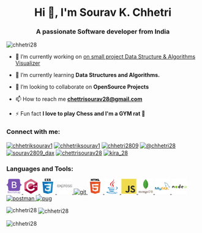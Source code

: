 <h1 align="center">Hi 👋, I'm Sourav K. Chhetri</h1>
<h3 align="center">A passionate Software developer from India</h3>

<p align="left"> <img src="https://komarev.com/ghpvc/?username=chhetri28&label=Profile%20views&color=0e75b6&style=flat" alt="chhetri28" /> </p>

- 🔭 I’m currently working on [on small project Data Structure  & Algorithms Visualizer](https://github.com/chhetri28/Visualizer)

- 🌱 I’m currently learning **Data Structures and Algorithms.**

- 👯 I’m looking to collaborate on **OpenSource Projects**

- 📫 How to reach me **chettrisourav28@gmail.com**

- ⚡ Fun fact **I love to play Chess and I'm a GYM rat 💪**

<h3 align="left">Connect with me:</h3>
<p align="left">
<a href="https://codepen.io/chhetriksourav1" target="blank"><img align="center" src="https://raw.githubusercontent.com/rahuldkjain/github-profile-readme-generator/master/src/images/icons/Social/codepen.svg" alt="chhetriksourav1" height="30" width="40" /></a>
<a href="https://twitter.com/chhetriksourav1" target="blank"><img align="center" src="https://raw.githubusercontent.com/rahuldkjain/github-profile-readme-generator/master/src/images/icons/Social/twitter.svg" alt="chhetriksourav1" height="30" width="40" /></a>
<a href="https://linkedin.com/in/chhetri2809" target="blank"><img align="center" src="https://raw.githubusercontent.com/rahuldkjain/github-profile-readme-generator/master/src/images/icons/Social/linked-in-alt.svg" alt="chhetri2809" height="30" width="40" /></a>
<a href="https://hashnode.com/@chhetri28" target="blank"><img align="center" src="https://raw.githubusercontent.com/rahuldkjain/github-profile-readme-generator/master/src/images/icons/Social/hashnode.svg" alt="@chhetri28" height="30" width="40" /></a>
<a href="https://www.codechef.com/users/sourav2809_dax" target="blank"><img align="center" src="https://cdn.jsdelivr.net/npm/simple-icons@3.1.0/icons/codechef.svg" alt="sourav2809_dax" height="30" width="40" /></a>
<a href="https://www.leetcode.com/chettrisourav28" target="blank"><img align="center" src="https://raw.githubusercontent.com/rahuldkjain/github-profile-readme-generator/master/src/images/icons/Social/leet-code.svg" alt="chettrisourav28" height="30" width="40" /></a>
<a href="https://auth.geeksforgeeks.org/user/kira_28" target="blank"><img align="center" src="https://raw.githubusercontent.com/rahuldkjain/github-profile-readme-generator/master/src/images/icons/Social/geeks-for-geeks.svg" alt="kira_28" height="30" width="40" /></a>
</p>

<h3 align="left">Languages and Tools:</h3>
<p align="left"> <a href="https://getbootstrap.com" target="_blank" rel="noreferrer"> <img src="https://raw.githubusercontent.com/devicons/devicon/master/icons/bootstrap/bootstrap-plain-wordmark.svg" alt="bootstrap" width="40" height="40"/> </a> <a href="https://www.w3schools.com/cpp/" target="_blank" rel="noreferrer"> <img src="https://raw.githubusercontent.com/devicons/devicon/master/icons/cplusplus/cplusplus-original.svg" alt="cplusplus" width="40" height="40"/> </a> <a href="https://www.w3schools.com/css/" target="_blank" rel="noreferrer"> <img src="https://raw.githubusercontent.com/devicons/devicon/master/icons/css3/css3-original-wordmark.svg" alt="css3" width="40" height="40"/> </a> <a href="https://expressjs.com" target="_blank" rel="noreferrer"> <img src="https://raw.githubusercontent.com/devicons/devicon/master/icons/express/express-original-wordmark.svg" alt="express" width="40" height="40"/> </a> <a href="https://git-scm.com/" target="_blank" rel="noreferrer"> <img src="https://www.vectorlogo.zone/logos/git-scm/git-scm-icon.svg" alt="git" width="40" height="40"/> </a> <a href="https://www.w3.org/html/" target="_blank" rel="noreferrer"> <img src="https://raw.githubusercontent.com/devicons/devicon/master/icons/html5/html5-original-wordmark.svg" alt="html5" width="40" height="40"/> </a> <a href="https://www.java.com" target="_blank" rel="noreferrer"> <img src="https://raw.githubusercontent.com/devicons/devicon/master/icons/java/java-original.svg" alt="java" width="40" height="40"/> </a> <a href="https://developer.mozilla.org/en-US/docs/Web/JavaScript" target="_blank" rel="noreferrer"> <img src="https://raw.githubusercontent.com/devicons/devicon/master/icons/javascript/javascript-original.svg" alt="javascript" width="40" height="40"/> </a> <a href="https://www.mongodb.com/" target="_blank" rel="noreferrer"> <img src="https://raw.githubusercontent.com/devicons/devicon/master/icons/mongodb/mongodb-original-wordmark.svg" alt="mongodb" width="40" height="40"/> </a> <a href="https://www.mysql.com/" target="_blank" rel="noreferrer"> <img src="https://raw.githubusercontent.com/devicons/devicon/master/icons/mysql/mysql-original-wordmark.svg" alt="mysql" width="40" height="40"/> </a> <a href="https://nodejs.org" target="_blank" rel="noreferrer"> <img src="https://raw.githubusercontent.com/devicons/devicon/master/icons/nodejs/nodejs-original-wordmark.svg" alt="nodejs" width="40" height="40"/> </a> <a href="https://postman.com" target="_blank" rel="noreferrer"> <img src="https://www.vectorlogo.zone/logos/getpostman/getpostman-icon.svg" alt="postman" width="40" height="40"/> </a> <a href="https://pugjs.org" target="_blank" rel="noreferrer"> <img src="https://cdn.worldvectorlogo.com/logos/pug.svg" alt="pug" width="40" height="40"/> </a> </p>

<p><img align="left" src="https://github-readme-stats.vercel.app/api/top-langs?username=chhetri28&show_icons=true&locale=en&layout=compact" alt="chhetri28" /></p>

<p>&nbsp;<img align="center" src="https://github-readme-stats.vercel.app/api?username=chhetri28&show_icons=true&locale=en" alt="chhetri28" /></p>

<p><img align="center" src="https://github-readme-streak-stats.herokuapp.com/?user=chhetri28&" alt="chhetri28" /></p>

